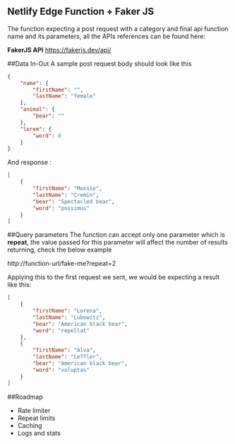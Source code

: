 ## Netlify Edge Function + Faker JS 

The function expecting a post request with a category and final api function name and its parameters, all the APIs references can be found here:

**FakerJS API**
https://fakerjs.dev/api/


##Data In-Out
A sample post request body should look like this 

``` json 
{
    "name": {
        "firstName": "",
        "lastName": "female"
    },
    "animal": {
        "bear": ""
    },
    "lorem": {
        "word": 8
    }
}
```
And response : 
```json 
[
    {
        "firstName": "Mossie",
        "lastName": "Cremin",
        "bear": "Spectacled bear",
        "word": "possimus"
    }
]
```

##Query parameters 
The function can accept only one parameter which is **repeat**, the value passed for this parameter will affect the number of results returning, check the below example 

http://function-url/fake-me?repeat=2

Applying this to the first request we sent, we would be expecting a result like this: 

```json
[
    {
        "firstName": "Lorena",
        "lastName": "Lubowitz",
        "bear": "American black bear",
        "word": "repellat"
    },
    {
        "firstName": "Alva",
        "lastName": "Leffler",
        "bear": "American black bear",
        "word": "voluptas"
    }
]
```

##Roadmap 

- Rate limiter 
- Repeat limits 
- Caching 
- Logs and stats 
